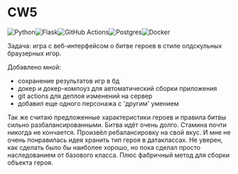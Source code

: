 # CW5

![Python](https://img.shields.io/badge/python-3670A0?style=for-the-badge&logo=python&logoColor=ffdd54)![Flask](https://img.shields.io/badge/flask-%23000.svg?style=for-the-badge&logo=flask&logoColor=white)![GitHub Actions](https://img.shields.io/badge/github%20actions-%232671E5.svg?style=for-the-badge&logo=githubactions&logoColor=white)![Postgres](https://img.shields.io/badge/postgres-%23316192.svg?style=for-the-badge&logo=postgresql&logoColor=white)![Docker](https://img.shields.io/badge/docker-%230db7ed.svg?style=for-the-badge&logo=docker&logoColor=white)

Задача: игра с веб-интерфейсом о битве героев в стиле олдскульных браузерных игор.

Добавлено мной: 
- сохранение результатов игр в бд
- докер и докер-компоуз для автоматический сборки приложения
- git actions для деплоя изменений на сервер
- добавил еще одного персонажа с 'другим' умением

Так же считаю предложенные характеристики героев и правила битвы сильно разбалансированными. Битва идёт очень долго. Стамина почти никогда не кончается. Произвёл ребалансировку на свой вкус.
И мне не очень понравилась идея хранить тип героя в датаклассах. Не уверен, как сделать было бы наиболее хорошо, но пока сделал просто наследованием от базового класса. Плюс фабричный метод для сборки объекта героя.
